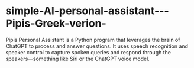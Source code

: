 # simple-AI-personal-assistant---Pipis-Greek-verion-
Pipis Personal Assistant is a Python program that leverages the brain of ChatGPT to process and answer questions. It uses speech recognition and speaker control to capture spoken queries and respond through the speakers—something like Siri or the ChatGPT voice model.
